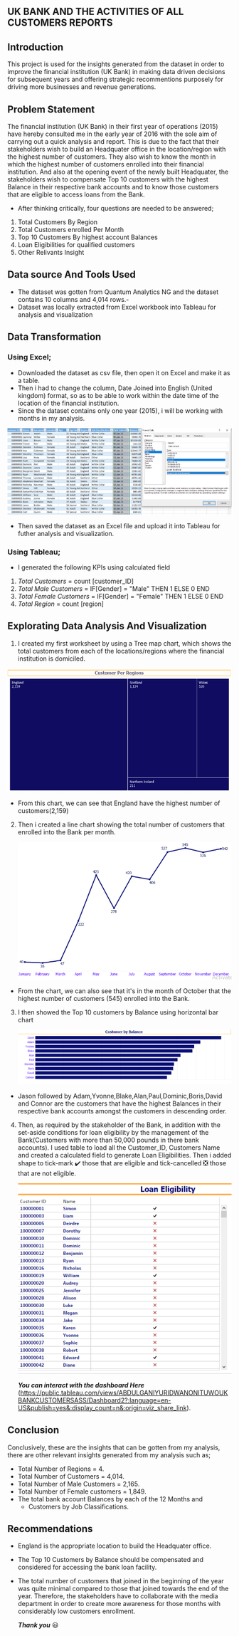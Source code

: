 ## UK BANK AND THE ACTIVITIES OF ALL CUSTOMERS REPORTS 

## Introduction
This project is used for the insights generated from the dataset in order to improve the financial institution (UK Bank) in making data driven decisions for subsequent years and offering strategic recommentions purposely for driving more businesses and revenue generations.


## Problem Statement
The financial institution (UK Bank) in their first year of operations (2015) have hereby consulted me in the early year of 2016 with the sole aim of  carrying out a quick analysis and report. This is due to the fact that their stakeholders wish to build an Headquater office in the location/region with the highest number of customers. They also wish to know the month in which the highest number of customers enrolled into their financial institution. And also at the opening event of the newly built Headquater, the stakeholders wish to compensate Top 10 customers with the highest Balance in their respective bank accounts and to know those customers that are eligible to access loans from the Bank.

- After thinking critically, four questions are needed to be answered;
1. Total Customers By Region
2. Total Customers enrolled Per Month 
3. Top 10 Customers By highest account Balances
4. Loan Eligibilities for qualified customers
5. Other Relivants Insight

## Data source And Tools Used

- The dataset was gotten from Quantum Analytics NG and the dataset contains 10 columns and 4,014 rows.- 
- Dataset was locally extracted from Excel workbook into Tableau for analysis and visualization

## Data Transformation
### Using Excel;

- Downloaded the dataset as csv file, then open it on Excel and make it as a table.
- Then i had to change the column, Date Joined into English (United kingdom) format, so as to be able to work within the date time of the location of the financial institution.
- Since the dataset contains only one year (2015), i will be working with months in my analysis.

![](Date_enrolled2.PNG)

 - Then saved the dataset as an Excel file and upload it into Tableau for futher analysis and visualization.

### Using Tableau;

- I generated the following KPIs using calculated field
1. _Total Customers_ = count [customer_ID]
2. _Total Male Customers_ = IF[Gender] = "Male" THEN 1 ELSE 0 END
3.  _Total Female Customers_ = IF[Gender] = "Female" THEN 1 ELSE 0 END
4.  _Total Region_ = count [region]

## Explorating Data Analysis And Visualization

1. I created my first worksheet by using a Tree map chart, which shows the total customers from each of the locations/regions where the financial institution is domiciled.

  ![](Customers_by_region.PNG)

 - From this chart, we can see that England have the highest number of customers(2,159)

2. Then i created a line chart showing the total number of customers that enrolled into the Bank per month.
 
     ![](Customer_by_month.PNG)

 - From the chart, we can also see that it's in the month of October that the highest number of customers (545) enrolled into the Bank.

3. I then showed the Top 10 customers by Balance using horizontal bar chart
 
     ![](Top10_customers_by_balance.PNG)

 - Jason followed by Adam,Yvonne,Blake,Alan,Paul,Dominic,Boris,David and Connor are the customers that have the highest Balances in their respective bank accounts amongst the customers in descending order.
    
  4. Then, as required by the stakeholder of the Bank, in addition with the set-aside conditions for loan eligibility by the management of the Bank(Customers with more than 50,000 pounds in there bank accounts). I used table to load all the Customer_ID, Customers Name and created a calculated field to generate Loan Eligibilities. Then i added shape to tick-mark ✔️ those that are eligible and tick-cancelled ❎ those that are not eligible.
 
     ![](Loan_eligibility.PNG)

     **_You can interact with the dashboard Here_** (https://public.tableau.com/views/ABDULGANIYURIDWANONITUWOUKBANKCUSTOMERSASS/Dashboard2?:language=en-US&publish=yes&:display_count=n&:origin=viz_share_link).

 ## Conclusion
 
  Conclusively, these are the insights that can be gotten from my analysis, there are other relevant insights generated from my analysis such as;
     
  - Total Number of Regions = 4.
  - Total Number of Customers = 4,014.
  - Total Number of Male Customers = 2,165.
  - Total Number of Female customers = 1,849.
- The total bank account Balances by each of the 12 Months and
  - Customers by Job Classifications.
     
## Recommendations
  - England is the appropriate location to build the Headquater office.
  - The Top 10 Customers by Balance should be compensated and considered for accessing the bank loan facility.
  - The total number of customers that joined in the beginning of the year was quite minimal compared to those that joined towards the end of the year. Therefore, the stakeholders have to collaborate with the media department in order to create more awareness for those months with considerably low customers enrollment.


    **_Thank you_** 😃
